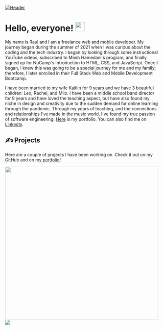 [![Header](https://user-images.githubusercontent.com/88142181/156945868-b292e553-71cd-4990-9121-e1e824d720e0.jpeg "Header")](https://raulescobedo-portfolio.netlify.app/)



# Hello, everyone! <img src="https://raw.githubusercontent.com/MartinHeinz/MartinHeinz/master/wave.gif" width="30px">

My name is Raul and I am a freelance web and mobile developer. My journey began during the summer of 2021 when I was curious about the coding and the tech industry. I began by looking through some instructional YouTube videos, subscribed to Mosh Hamedani's program, and finally signed up for NuCamp's Introduction to HTML, CSS, and JavaScript. Once I began, I knew this was going to be a special journey for me and my family; therefore, I later enrolled in their Full Stack Web and Mobile Development Bootcamp.

I have been married to my wife Kaitlin for 9 years and we have 3 beautiful children: Leo, Rachel, and Milo. I have been a middle school band director for 9 years and have loved the teaching aspect, but have also found my niche in design and creativity due to the sudden demand for online learning through the pandemic. Through my years of teaching, and the connections and relationships I've made in the music world, I've found my true passion of software engineering. <a href="raulescobedo-portfolio.netlify.app" target="_blank">Here</a> is my portfolio. You can also find me on [LinkedIn](https://www.linkedin.com/in/raul-escobedo-8aa7a522/).


## &#x270d; Projects

Here are a couple of projects I have been working on. Check it out on my GitHub and on my<a href="https://raulescobedo-portfolio.netlify.app/" target="_blank"> portfolio</a>!

<a href="https://github.com/rjescobedo/thetrainer">
  <img src="https://user-images.githubusercontent.com/88142181/156946246-e6e54268-2100-499c-8508-e951dccb35f8.png" height="500"/>
</a>
<a href="https://github.com/pgartrell/okb">
<img src="https://user-images.githubusercontent.com/88142181/156946337-04288ab6-c655-4b86-b7b9-51099e88e7a7.png"/>
</a>


